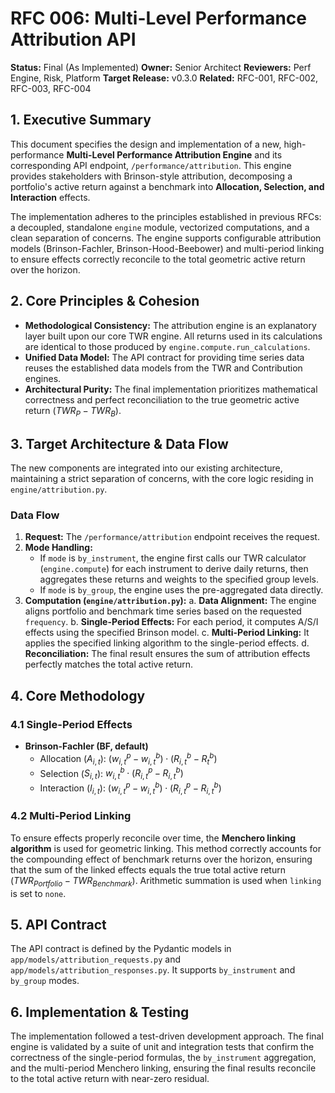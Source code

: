 # RFC 006: Multi-Level Performance Attribution API

**Status:** Final (As Implemented)
**Owner:** Senior Architect
**Reviewers:** Perf Engine, Risk, Platform
**Target Release:** v0.3.0
**Related:** RFC-001, RFC-002, RFC-003, RFC-004

## 1. Executive Summary

This document specifies the design and implementation of a new, high-performance **Multi-Level Performance Attribution Engine** and its corresponding API endpoint, `/performance/attribution`. This engine provides stakeholders with Brinson-style attribution, decomposing a portfolio's active return against a benchmark into **Allocation, Selection, and Interaction** effects.

The implementation adheres to the principles established in previous RFCs: a decoupled, standalone `engine` module, vectorized computations, and a clean separation of concerns. The engine supports configurable attribution models (Brinson-Fachler, Brinson-Hood-Beebower) and multi-period linking to ensure effects correctly reconcile to the total geometric active return over the horizon.

## 2. Core Principles & Cohesion

* **Methodological Consistency:** The attribution engine is an explanatory layer built upon our core TWR engine. All returns used in its calculations are identical to those produced by `engine.compute.run_calculations`.
* **Unified Data Model:** The API contract for providing time series data reuses the established data models from the TWR and Contribution engines.
* **Architectural Purity:** The final implementation prioritizes mathematical correctness and perfect reconciliation to the true geometric active return ($TWR_P - TWR_B$).

## 3. Target Architecture & Data Flow

The new components are integrated into our existing architecture, maintaining a strict separation of concerns, with the core logic residing in `engine/attribution.py`.

### Data Flow

1.  **Request:** The `/performance/attribution` endpoint receives the request.
2.  **Mode Handling:**
    * If `mode` is `by_instrument`, the engine first calls our TWR calculator (`engine.compute`) for each instrument to derive daily returns, then aggregates these returns and weights to the specified group levels.
    * If `mode` is `by_group`, the engine uses the pre-aggregated data directly.
3.  **Computation (`engine/attribution.py`):**
    a. **Data Alignment:** The engine aligns portfolio and benchmark time series based on the requested `frequency`.
    b. **Single-Period Effects:** For each period, it computes A/S/I effects using the specified Brinson model.
    c. **Multi-Period Linking:** It applies the specified linking algorithm to the single-period effects.
    d. **Reconciliation:** The final result ensures the sum of attribution effects perfectly matches the total active return.

## 4. Core Methodology

### 4.1 Single-Period Effects

* **Brinson-Fachler (BF, default)**
    * Allocation ($A_{i,t}$): $(w^p_{i,t} - w^b_{i,t}) \cdot (R^b_{i,t} - R^b_t)$
    * Selection ($S_{i,t}$): $w^b_{i,t} \cdot (R^p_{i,t} - R^b_{i,t})$
    * Interaction ($I_{i,t}$): $(w^p_{i,t} - w^b_{i,t}) \cdot (R^p_{i,t} - R^b_{i,t})$

### 4.2 Multi-Period Linking

To ensure effects properly reconcile over time, the **Menchero linking algorithm** is used for geometric linking. This method correctly accounts for the compounding effect of benchmark returns over the horizon, ensuring that the sum of the linked effects equals the true total active return ($TWR_{Portfolio} - TWR_{Benchmark}$). Arithmetic summation is used when `linking` is set to `none`.

## 5. API Contract

The API contract is defined by the Pydantic models in `app/models/attribution_requests.py` and `app/models/attribution_responses.py`. It supports `by_instrument` and `by_group` modes.

## 6. Implementation & Testing

The implementation followed a test-driven development approach. The final engine is validated by a suite of unit and integration tests that confirm the correctness of the single-period formulas, the `by_instrument` aggregation, and the multi-period Menchero linking, ensuring the final results reconcile to the total active return with near-zero residual.